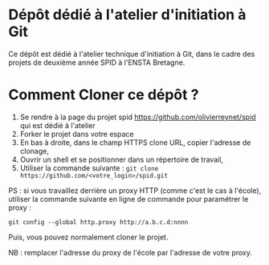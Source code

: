 Dépôt dédié à l'atelier d'initiation à Git
====

Ce dépôt est dédié à l'atelier technique d'initiation à Git, dans le cadre des projets de deuxième année SPID à l'ENSTA Bretagne.


# Comment Cloner ce dépôt ?


1. Se rendre à la page du projet spid https://github.com/olivierreynet/spid qui est dédié à l'atelier
2. Forker le projet dans votre espace
2. En bas à droite, dans le champ HTTPS clone URL, copier l'adresse de clonage,
3. Ouvrir un shell et se positionner dans un répertoire de travail,
4. Utiliser la commande suivante : 
``` git clone https://github.com/<votre_login>/spid.git ```

PS : si vous travaillez derrière un proxy HTTP (comme c'est le cas à l'école), utiliser la commande suivante en ligne de commande pour paramétrer le proxy :

```git config --global http.proxy http://a.b.c.d:nnnn```

Puis, vous pouvez normalement cloner le projet.

NB : remplacer l'adresse du proxy de l'école par l'adresse de votre proxy.




